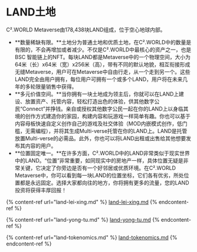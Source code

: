 # LAND土地

C².WORLD Metaverse由178,438块LAND组成，位于空心地球内部。

* \*\*数量稀缺有限。\*\*土地分为普通土地和优质土地，在C².WORLD中的数量是有限的，不会再增加或者减少。不仅是C².WORLD中最核心的资产之一，也是BSC 智能链上的NFT。每块LAND都是Metaverse中的一个物理空间，大小为 64米（长）x64米（宽）x256米（高），带有不同的默认地貌，相互衔接形成无缝Metaverse，用户可在Metaverse中自由行走，从一个走到另一个。这些LAND完全由用户拥有，每位用户可拥有一个或多个LAND，用户将在未来几年的多轮限量销售中获得。
* \*\*多元价值空间。\*\*当你拥有一块土地成为领主后，你就可以在LAND上建设、放置资产、托管内容，轻松打造出色的体验，供其他数字公民“Connect”并挣钱。亲自或授权其他数字公民一起在你的LAND上以身临其境的创作方式建造你的家园，构建内容和玩游戏一样简单有趣。你也可以基于内容母板快速自定义创作自己的游戏及社交体验（MOD内嵌模式创作，低门槛，无需编程），并将其生成Multi-verse托管在你的LAND上。LAND是托管放置Multi-verse的必需品。此外，你也可以将LAND出租或出售给其他想要发布其内容的用户。
* \*\*位置固定唯一。\*\*在许多方面，C².WORLD中的LAND非常类似于现实世界中的LAND。“位置”非常重要，如同现实中的房地产一样，具体位置无疑是非常关键，它决定了你旁边是否有一个好邻居或优质环境。在C².WORLD Metaverse中，你可以看到每一块LAND的位置坐标，它们各有优劣，所处位置都是永远固定。选择大家都向往的地方，你将拥有更多的流量，您的LAND投资将获得丰厚回报！

{% content-ref url="land-lei-xing.md" %}
[land-lei-xing.md](land-lei-xing.md)
{% endcontent-ref %}

{% content-ref url="land-yong-tu.md" %}
[land-yong-tu.md](land-yong-tu.md)
{% endcontent-ref %}

{% content-ref url="land-tokenomics.md" %}
[land-tokenomics.md](land-tokenomics.md)
{% endcontent-ref %}
